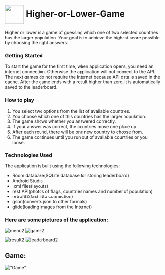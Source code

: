 # <img src="https://github.com/AdamDawi/Real-chat-room/assets/49430055/edb8c16b-2d11-4f68-89fe-71cbe5c47182" width="60" height="60" align="center" /> Higher-or-Lower-Game
Higher or lower is a game of guessing which one of two selected countries has the larger population. Your goal is to achieve the highest score possible by choosing the right answers.

### Getting Started
To start the game for the first time, when application opens, you need an internet connection. Otherwise the application will not connect to the API. The next games do not require the Internet because API data is saved in the cache.
After the game ends with a result higher than zero, it is automatically saved to the leaderboard.

### How to play
1. You select two options from the list of available countries.
2. You choose which one of this countries has the larger population.
4. The game shows whether you answered correctly.
5. If your answer was correct, the countries move one place up.
6. After each round, there will be one new country to choose from.
7. The game continues until you run out of available countries or you loose.

### Technologies Used
The application is built using the following technologies:
- Room database(SQLite database for storing leaderboard)
- Android Studio
- .xml files(layouts)
- rest API(photos of flags, countries names and number of population)
- retrofit2(fast http connection)
- gson(converts json to other formats)
- glide(loading images from the Internet)

### Here are some pictures of the application:

![menu2](https://github.com/AdamDawi/Higher-or-Lower-Game/assets/49430055/fa2bedca-4660-4da6-89d9-0ec6877480ec)
![game2](https://github.com/AdamDawi/Higher-or-Lower-Game/assets/49430055/320f673d-3074-4fc8-a0e4-7c446f725d5f)

![result2](https://github.com/AdamDawi/Higher-or-Lower-Game/assets/49430055/e02dffc6-3c16-4172-817a-0072679ba665)
![leaderboard2](https://github.com/AdamDawi/Higher-or-Lower-Game/assets/49430055/8a76ca5d-1a13-4fd2-8edf-2aa7d9fb556b)

## Game:
!["Game"](gifs/game.gif)
